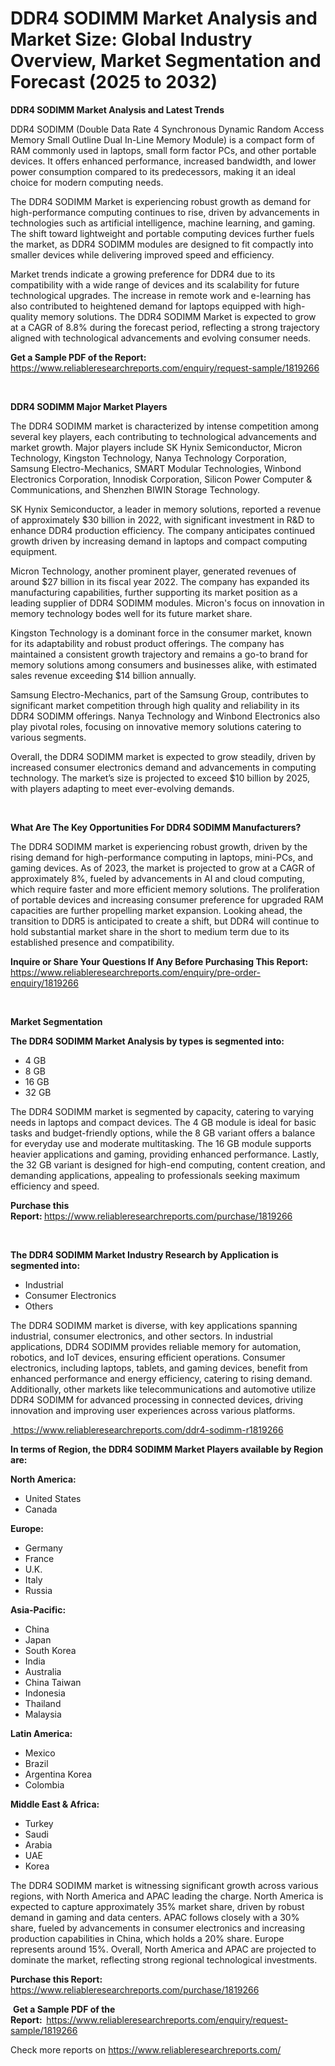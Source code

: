 <p><h1>DDR4 SODIMM Market Analysis and Market Size: Global Industry Overview, Market Segmentation and Forecast (2025 to 2032)</h1></p><p><strong>DDR4 SODIMM Market Analysis and Latest Trends</strong></p>
<p><p>DDR4 SODIMM (Double Data Rate 4 Synchronous Dynamic Random Access Memory Small Outline Dual In-Line Memory Module) is a compact form of RAM commonly used in laptops, small form factor PCs, and other portable devices. It offers enhanced performance, increased bandwidth, and lower power consumption compared to its predecessors, making it an ideal choice for modern computing needs.</p><p>The DDR4 SODIMM Market is experiencing robust growth as demand for high-performance computing continues to rise, driven by advancements in technologies such as artificial intelligence, machine learning, and gaming. The shift toward lightweight and portable computing devices further fuels the market, as DDR4 SODIMM modules are designed to fit compactly into smaller devices while delivering improved speed and efficiency.</p><p>Market trends indicate a growing preference for DDR4 due to its compatibility with a wide range of devices and its scalability for future technological upgrades. The increase in remote work and e-learning has also contributed to heightened demand for laptops equipped with high-quality memory solutions. The DDR4 SODIMM Market is expected to grow at a CAGR of 8.8% during the forecast period, reflecting a strong trajectory aligned with technological advancements and evolving consumer needs.</p></p>
<p><strong>Get a Sample PDF of the Report:&nbsp;</strong> <a href="https://www.reliableresearchreports.com/enquiry/request-sample/1819266?utm_campaign=2652&utm_medium=2&utm_source=Github&utm_content=ia&utm_term=06042025&utm_id=ddr4-sodimm">https://www.reliableresearchreports.com/enquiry/request-sample/1819266</a></p>
<p>&nbsp;</p>
<p><strong>DDR4 SODIMM Major Market Players</strong></p>
<p><p>The DDR4 SODIMM market is characterized by intense competition among several key players, each contributing to technological advancements and market growth. Major players include SK Hynix Semiconductor, Micron Technology, Kingston Technology, Nanya Technology Corporation, Samsung Electro-Mechanics, SMART Modular Technologies, Winbond Electronics Corporation, Innodisk Corporation, Silicon Power Computer & Communications, and Shenzhen BIWIN Storage Technology.</p><p>SK Hynix Semiconductor, a leader in memory solutions, reported a revenue of approximately $30 billion in 2022, with significant investment in R&D to enhance DDR4 production efficiency. The company anticipates continued growth driven by increasing demand in laptops and compact computing equipment.</p><p>Micron Technology, another prominent player, generated revenues of around $27 billion in its fiscal year 2022. The company has expanded its manufacturing capabilities, further supporting its market position as a leading supplier of DDR4 SODIMM modules. Micron's focus on innovation in memory technology bodes well for its future market share.</p><p>Kingston Technology is a dominant force in the consumer market, known for its adaptability and robust product offerings. The company has maintained a consistent growth trajectory and remains a go-to brand for memory solutions among consumers and businesses alike, with estimated sales revenue exceeding $14 billion annually.</p><p>Samsung Electro-Mechanics, part of the Samsung Group, contributes to significant market competition through high quality and reliability in its DDR4 SODIMM offerings. Nanya Technology and Winbond Electronics also play pivotal roles, focusing on innovative memory solutions catering to various segments.</p><p>Overall, the DDR4 SODIMM market is expected to grow steadily, driven by increased consumer electronics demand and advancements in computing technology. The market’s size is projected to exceed $10 billion by 2025, with players adapting to meet ever-evolving demands.</p></p>
<p>&nbsp;</p>
<p><strong>What Are The Key Opportunities For DDR4 SODIMM Manufacturers?</strong></p>
<p><p>The DDR4 SODIMM market is experiencing robust growth, driven by the rising demand for high-performance computing in laptops, mini-PCs, and gaming devices. As of 2023, the market is projected to grow at a CAGR of approximately 8%, fueled by advancements in AI and cloud computing, which require faster and more efficient memory solutions. The proliferation of portable devices and increasing consumer preference for upgraded RAM capacities are further propelling market expansion. Looking ahead, the transition to DDR5 is anticipated to create a shift, but DDR4 will continue to hold substantial market share in the short to medium term due to its established presence and compatibility.</p></p>
<p><strong>Inquire or Share Your Questions If Any Before Purchasing This Report:</strong> <a href="https://www.reliableresearchreports.com/enquiry/pre-order-enquiry/1819266?utm_campaign=2652&utm_medium=2&utm_source=Github&utm_content=ia&utm_term=06042025&utm_id=ddr4-sodimm">https://www.reliableresearchreports.com/enquiry/pre-order-enquiry/1819266</a></p>
<p>&nbsp;</p>
<p><strong>Market Segmentation</strong></p>
<p><strong>The DDR4 SODIMM Market Analysis by types is segmented into:</strong></p>
<p><ul><li>4 GB</li><li>8 GB</li><li>16 GB</li><li>32 GB</li></ul></p>
<p><p>The DDR4 SODIMM market is segmented by capacity, catering to varying needs in laptops and compact devices. The 4 GB module is ideal for basic tasks and budget-friendly options, while the 8 GB variant offers a balance for everyday use and moderate multitasking. The 16 GB module supports heavier applications and gaming, providing enhanced performance. Lastly, the 32 GB variant is designed for high-end computing, content creation, and demanding applications, appealing to professionals seeking maximum efficiency and speed.</p></p>
<p><strong>Purchase this Report:&nbsp;</strong><a href="https://www.reliableresearchreports.com/purchase/1819266?utm_campaign=2652&utm_medium=2&utm_source=Github&utm_content=ia&utm_term=06042025&utm_id=ddr4-sodimm">https://www.reliableresearchreports.com/purchase/1819266</a></p>
<p>&nbsp;</p>
<p><strong>The DDR4 SODIMM Market Industry Research by Application is segmented into:</strong></p>
<p><ul><li>Industrial</li><li>Consumer Electronics</li><li>Others</li></ul></p>
<p><p>The DDR4 SODIMM market is diverse, with key applications spanning industrial, consumer electronics, and other sectors. In industrial applications, DDR4 SODIMM provides reliable memory for automation, robotics, and IoT devices, ensuring efficient operations. Consumer electronics, including laptops, tablets, and gaming devices, benefit from enhanced performance and energy efficiency, catering to rising demand. Additionally, other markets like telecommunications and automotive utilize DDR4 SODIMM for advanced processing in connected devices, driving innovation and improving user experiences across various platforms.</p></p>
<p><a href="https://www.reliableresearchreports.com/ddr4-sodimm-r1819266?utm_campaign=2652&utm_medium=2&utm_source=Github&utm_content=ia&utm_term=06042025&utm_id=ddr4-sodimm">&nbsp;https://www.reliableresearchreports.com/ddr4-sodimm-r1819266</a></p>
<p><strong>In terms of Region, the DDR4 SODIMM Market Players available by Region are:</strong></p>
<p>
    <p> <strong> North America: </strong>
        <ul>
            <li>United States</li>
            <li>Canada</li>
        </ul>
        </p> 
    <p> <strong> Europe: </strong>
        <ul>
            <li>Germany</li>
            <li>France</li>
            <li>U.K.</li>
            <li>Italy</li>
            <li>Russia</li>
        </ul>
        </p> 
    <p> <strong> Asia-Pacific: </strong>
        <ul>
            <li>China</li>
            <li>Japan</li>
            <li>South Korea</li>
            <li>India</li>
            <li>Australia</li>
            <li>China Taiwan</li>
            <li>Indonesia</li>
            <li>Thailand</li>
            <li>Malaysia</li>
        </ul>
        </p> 
    <p> <strong> Latin America: </strong>
        <ul>
            <li>Mexico</li>
            <li>Brazil</li>
            <li>Argentina Korea</li>
            <li>Colombia</li>
        </ul>
        </p> 
    <p> <strong> Middle East & Africa: </strong>
        <ul>
            <li>Turkey</li>
            <li>Saudi</li>
            <li>Arabia</li>
            <li>UAE</li>
            <li>Korea</li>
        </ul>
    </p>
    </p>
<p><p>The DDR4 SODIMM market is witnessing significant growth across various regions, with North America and APAC leading the charge. North America is expected to capture approximately 35% market share, driven by robust demand in gaming and data centers. APAC follows closely with a 30% share, fueled by advancements in consumer electronics and increasing production capabilities in China, which holds a 20% share. Europe represents around 15%. Overall, North America and APAC are projected to dominate the market, reflecting strong regional technological investments.</p></p>
<p><strong>Purchase this Report: </strong><a href="https://www.reliableresearchreports.com/purchase/1819266?utm_campaign=2652&utm_medium=2&utm_source=Github&utm_content=ia&utm_term=06042025&utm_id=ddr4-sodimm">https://www.reliableresearchreports.com/purchase/1819266</a></p>
<p>&nbsp;<strong>Get a Sample PDF of the Report:&nbsp;&nbsp;</strong><a href="https://www.reliableresearchreports.com/enquiry/request-sample/1819266?utm_campaign=2652&utm_medium=2&utm_source=Github&utm_content=ia&utm_term=06042025&utm_id=ddr4-sodimm">https://www.reliableresearchreports.com/enquiry/request-sample/1819266</a></p>
<p><strong></strong></p>
<p>Check more reports on <a href="https://www.reliableresearchreports.com/?utm_campaign=2652&utm_medium=2&utm_source=Github&utm_content=ia&utm_term=06042025&utm_id=ddr4-sodimm">https://www.reliableresearchreports.com/</a></p>
